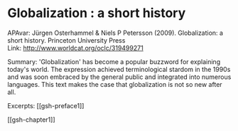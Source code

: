# Globalization : a short history

APAvar: Jürgen Osterhammel & Niels P Petersson (2009). Globalization: a short history. Princeton University Press  
Link: http://www.worldcat.org/oclc/319499271  

Summary: 'Globalization' has become a popular buzzword for explaining today's world. The expression achieved terminological stardom in the 1990s and was soon embraced by the general public and integrated into numerous languages. This text makes the case that globalization is not so new after all.


Excerpts:
[[gsh-preface1]]

[[gsh-chapter1]]
